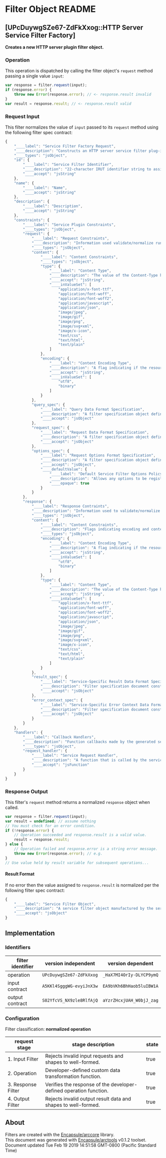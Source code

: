 # Filter Object README

## [UPcDuywgSZe67-ZdFkXxog::HTTP Server Service Filter Factory]

**Creates a new HTTP server plugin filter object.**

### Operation

This operation is dispatched by calling the filter object's `request` method passing a single value `input`:

```JavaScript
var response = filter.request(input);
if (response.error) {
    throw new Error(response.error); // <- response.result invalid
}
var result = response.result; // <- response.result valid
```

### Request Input

This filter normalizes the value of `input` passed to its `request` method using the following filter spec contract:

```JavaScript
{
    "____label": "Service Filter Factory Request",
    "____description": "Constructs an HTTP server service filter plug-in.",
    "____types": "jsObject",
    "id": {
        "____label": "Service Filter Identifier",
        "____description": "22-character IRUT identifier string to assign to the constructed service filter.",
        "____accept": "jsString"
    },
    "name": {
        "____label": "Name",
        "____accept": "jsString"
    },
    "description": {
        "____label": "Description",
        "____accept": "jsString"
    },
    "constraints": {
        "____label": "Service Plugin Constraints",
        "____types": "jsObject",
        "request": {
            "____label": "Request Constraints",
            "____description": "Information used validate/normalize runtime data passed into the generated plugin server filter by the HTTP server.",
            "____types": "jsObject",
            "content": {
                "____label": "Content Constraints",
                "____types": "jsObject",
                "type": {
                    "____label": "Content Type",
                    "____description": "The value of the Content-Type header to return along with the indicated resource.",
                    "____accept": "jsString",
                    "____inValueSet": [
                        "application/x-font-ttf",
                        "application/font-woff",
                        "application/font-woff2",
                        "application/javascript",
                        "application/json",
                        "image/jpeg",
                        "image/gif",
                        "image/png",
                        "image/svg+xml",
                        "image/x-icon",
                        "text/css",
                        "text/html",
                        "text/plain"
                    ]
                },
                "encoding": {
                    "____label": "Content Encoding Type",
                    "____description": "A flag indicating if the resource data should be passed as a UTF8 string or binary payload.",
                    "____accept": "jsString",
                    "____inValueSet": [
                        "utf8",
                        "binary"
                    ]
                }
            },
            "query_spec": {
                "____label": "Query Data Format Specification",
                "____description": "A filter specification object defining the acceptable format of deserialized URL-encoded query data.",
                "____accept": "jsObject"
            },
            "request_spec": {
                "____label": "Request Data Format Specification",
                "____description": "A filter specification object defining the acceptable format of deserialized HTTP request data.",
                "____accept": "jsObject"
            },
            "options_spec": {
                "____label": "Request Options Format Specification",
                "____description": "A filter specification object defining the acceptable format of service filter registration options.",
                "____accept": "jsObject",
                "____defaultValue": {
                    "____label": "Default Service Filter Options Policy",
                    "____description": "Allows any options to be registered for a service filter.",
                    "____opaque": true
                }
            }
        },
        "response": {
            "____label": "Response Contraints",
            "____description": "Information used to validate/normalize the server's response to a request prior to writing it to the HTTP response stream.",
            "____types": "jsObject",
            "content": {
                "____label": "Content Constraints",
                "____description": "Flags indicating encoding and content type of the response.",
                "____types": "jsObject",
                "encoding": {
                    "____label": "Content Encoding Type",
                    "____description": "A flag indicating if the resource data should be passed as a UTF8 string or binary payload.",
                    "____accept": "jsString",
                    "____inValueSet": [
                        "utf8",
                        "binary"
                    ]
                },
                "type": {
                    "____label": "Content Type",
                    "____description": "The value of the Content-Type header to return along with the indicated resource.",
                    "____accept": "jsString",
                    "____inValueSet": [
                        "application/x-font-ttf",
                        "application/font-woff",
                        "application/font-woff2",
                        "application/javascript",
                        "application/json",
                        "image/jpeg",
                        "image/gif",
                        "image/png",
                        "image/svg+xml",
                        "image/x-icon",
                        "text/css",
                        "text/html",
                        "text/plain"
                    ]
                }
            },
            "result_spec": {
                "____label": "Service-Specific Result Data Format Specification",
                "____description": "Filter specification document constraining the format of a valid HTTP server result response.",
                "____accept": "jsObject"
            },
            "error_context_spec": {
                "____label": "Service-Specific Error Context Data Format Specification",
                "____description": "Filter specification document constraining the format of a valid HTTP server error response.",
                "____accept": "jsObject"
            }
        }
    },
    "handlers": {
        "____label": "Callback Handlers",
        "____description": "Function callbacks made by the generated service filter to perform the service's underlying function.",
        "____types": "jsObject",
        "request_handler": {
            "____label": "Service Request Handler",
            "____description": "A function that is called by the service filter to perform the specific function of the service.",
            "____accept": "jsFunction"
        }
    }
}
```


### Response Output

This filter's `request` method returns a normalized `response` object when called.

```JavaScript
var response = filter.request(input);
var result = undefined; // assume nothing
// You must check for an error condition.
if (!response.error) {
    // Operation succeeded and response.result is a valid value.
    result = response.result;
} else {
    // Operation failed and response.error is a string error message.
    throw new Error(response.error); // e.g.
}
// Use value held by result variable for subsequent operations...
```
#### Result Format


If no error then the value assigned to `response.result` is normalized per the following filter spec contract:

```JavaScript
{
    "____label": "Service Filter Object",
    "____description": "A service filter object manufactured by the service filter factory.",
    "____accept": "jsObject"
}
```


## Implementation

### Identifiers

| filter identifier | version independent | version dependent |
|--------|---------------------|-------------------|
| operation | `UPcDuywgSZe67-ZdFkXxog` | `_HaX7MI4OrIy-DLYCP9ymQ` |
| input contract | `A5KKl4SgggWG-evyiJnX3w` | `EA9bVKh6BhHaob5luIBW1A` |
| output contract | `S02YfcVS_NX9zle8RlfAjQ` | `aYzrZHcxjUAH_W0bjJ_zag` |

### Configuration
Filter classification:  **normalized operation**

| request stage | stage description | state |
|-------|---------|---------------|
| 1. Input Filter | Rejects invalid input requests and shapes to well-formed. | true |
| 2. Operation | Developer-defined custom data transformation function. | true |
| 3. Response Filter | Verifies the response of the developer-defined operation function. | true |
| 4. Output Filter | Rejects invalid output result data and shapes to well-formed. | true |

## About
Filters are created with the [Encapsule/arccore](https://github.com/Encapsule/arccore/) library.<br>
This document was generated with [Encapsule/arctools](https://github.com/Encapsule/arctools/) v0.1.2 toolset.<br>
Document updated Tue Feb 19 2019 14:51:58 GMT-0800 (Pacific Standard Time)

